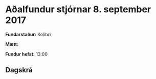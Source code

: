 # Aðalfundur stjórnar 8. september 2017

**Fundarstaður:** Kolibri

**Mætt:** 

**Fundur hefst:** 13:00

## Dagskrá

